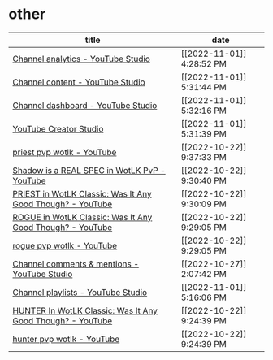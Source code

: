# other

| title                                                                                                                                                                                                                                                                                                                                                                                                                                                                                                                                                                                                                                                                                    | date                       |
| ---------------------------------------------------------------------------------------------------------------------------------------------------------------------------------------------------------------------------------------------------------------------------------------------------------------------------------------------------------------------------------------------------------------------------------------------------------------------------------------------------------------------------------------------------------------------------------------------------------------------------------------------------------------------------------------- | -------------------------- |
| [Channel analytics - YouTube Studio](https://studio.youtube.com/channel/UCPkoAWQ1lFJ53kI61Kt7p-g/analytics/tab-overview/period-default)                                                                                                                                                                                                                                                                                                                                                                                                                                                                                                                                                  | [[2022-11-01]] 4:28:52 PM  |
| [Channel content - YouTube Studio](https://studio.youtube.com/channel/UCPkoAWQ1lFJ53kI61Kt7p-g/videos/upload?filter=%5B%5D&sort=%7B%22columnType%22%3A%22date%22%2C%22sortOrder%22%3A%22DESCENDING%22%7D)                                                                                                                                                                                                                                                                                                                                                                                                                                                                                | [[2022-11-01]] 5:31:44 PM  |
| [Channel dashboard - YouTube Studio](https://studio.youtube.com/channel/UCPkoAWQ1lFJ53kI61Kt7p-g)                                                                                                                                                                                                                                                                                                                                                                                                                                                                                                                                                                                        | [[2022-11-01]] 5:32:16 PM  |
| [YouTube Creator Studio](https://studio.youtube.com/)                                                                                                                                                                                                                                                                                                                                                                                                                                                                                                                                                                                                                                    | [[2022-11-01]] 5:31:39 PM  |
| [priest pvp wotlk - YouTube](https://www.youtube.com/results?search_query=priest++pvp+wotlk)                                                                                                                                                                                                                                                                                                                                                                                                                                                                                                                                                                                             | [[2022-10-22]] 9:37:33 PM  |
| [Shadow is a REAL SPEC in WotLK PvP - YouTube](https://www.youtube.com/watch?v=FKUMtO7BIsI&ab_channel=anboniwow)                                                                                                                                                                                                                                                                                                                                                                                                                                                                                                                                                                         | [[2022-10-22]] 9:30:40 PM  |
| [PRIEST in WotLK Classic: Was It Any Good Though? - YouTube](https://www.youtube.com/watch?v=R3m_M2y4byU&ab_channel=WillE)                                                                                                                                                                                                                                                                                                                                                                                                                                                                                                                                                               | [[2022-10-22]] 9:30:09 PM  |
| [ROGUE in WotLK Classic: Was It Any Good Though? - YouTube](https://www.youtube.com/watch?v=G5Lj1BeWqDg&t=1176s&ab_channel=WillE)                                                                                                                                                                                                                                                                                                                                                                                                                                                                                                                                                        | [[2022-10-22]] 9:29:05 PM  |
| [rogue pvp wotlk - YouTube](https://www.youtube.com/watch?v=G5Lj1BeWqDg&t=1176s)                                                                                                                                                                                                                                                                                                                                                                                                                                                                                                                                                                                                         | [[2022-10-22]] 9:29:05 PM  |
| [Channel comments & mentions - YouTube Studio](https://studio.youtube.com/channel/UCPkoAWQ1lFJ53kI61Kt7p-g/comments/inbox?filter=%5B%7B%22name%22%3A%22ENGAGED_STATUS%22%2C%22value%22%3A%22COMMENT_CATEGORY_NOT_ENGAGED%22%7D%5D)                                                                                                                                                                                                                                                                                                                                                                                                                                                       | [[2022-10-27]] 2:07:42 PM  |
| [Channel playlists - YouTube Studio](https://studio.youtube.com/channel/UCPkoAWQ1lFJ53kI61Kt7p-g/playlists)                                                                                                                                                                                                                                                                                                                                                                                                                                                                                                                                                                              | [[2022-11-01]] 5:16:06 PM  |
| [HUNTER In WotLK Classic: Was It Any Good Though? - YouTube](https://www.youtube.com/watch?v=84k4O2zNAxo&t=1167s&ab_channel=WillE)                                                                                                                                                                                                                                                                                                                                                                                                                                                                                                                                                       | [[2022-10-22]] 9:24:39 PM  |
| [hunter pvp wotlk - YouTube](https://www.youtube.com/watch?v=84k4O2zNAxo&t=1167s)                                                                                                                                                                                                                                                                                                                                                                                                                                                                                                                                                                                                        | [[2022-10-22]] 9:24:39 PM  |
